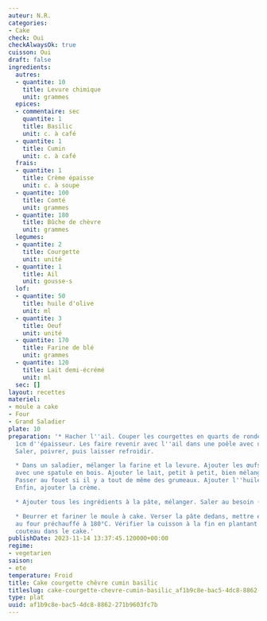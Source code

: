 ```yaml
---
auteur: N.R.
categories:
- Cake
check: Oui
checkAlwaysOk: true
cuisson: Oui
draft: false
ingredients:
  autres:
  - quantite: 10
    title: Levure chimique
    unit: grammes
  epices:
  - commentaire: sec
    quantite: 1
    title: Basilic
    unit: c. à café
  - quantite: 1
    title: Cumin
    unit: c. à café
  frais:
  - quantite: 1
    title: Crème épaisse
    unit: c. à soupe
  - quantite: 100
    title: Comté
    unit: grammes
  - quantite: 180
    title: Bûche de chèvre
    unit: grammes
  legumes:
  - quantite: 2
    title: Courgette
    unit: unité
  - quantite: 1
    title: Ail
    unit: gousse·s
  lof:
  - quantite: 50
    title: huile d'olive
    unit: ml
  - quantite: 3
    title: Oeuf
    unit: unité
  - quantite: 170
    title: Farine de blé
    unit: grammes
  - quantite: 120
    title: Lait demi-écrémé
    unit: ml
  sec: []
layout: recettes
materiel:
- moule a cake
- Four
- Grand Saladier
plate: 10
preparation: '* Hacher l''ail. Couper les courgettes en quarts de rondelle d''environ
  1cm d''épaisseur. Les faire revenir avec l''ail dans une poêle avec un peu d''huile.
  Saler, poivrer, puis laisser refroidir.

  * Dans un saladier, mélanger la farine et la levure. Ajouter les œufs, bien mélanger,
  avec une spatule en bois. Ajouter le lait, petit à petit, bien mélanger régulièrement.
  Passer au fouet si il y a tout de même des grumeaux. Ajouter l''huile, bien mélanger.
  Enfin, ajouter la crème.

  * Ajouter tous les ingrédients à la pâte, mélanger. Saler au besoin (il faut goûter!!)

  * Beurrer et fariner le moule à cake. Verser la pâte dedans, mettre environ 50min
  au four préchauffé à 180°C. Vérifier la cuisson à la fin en plantant une lame de
  couteau dans le cake.'
publishDate: 2023-11-14 13:37:45.120000+00:00
regime:
- vegetarien
saison:
- ete
temperature: Froid
title: Cake courgette chêvre cumin basilic
titleslug: cake-courgette-chevre-cumin-basilic_af1b9c8e-bac5-4dc8-8862-271b9603fc7b
type: plat
uuid: af1b9c8e-bac5-4dc8-8862-271b9603fc7b
---
```

